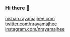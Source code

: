 ### Hi there 👋
[nishan.rayamajhee.com](https://nishan.rayamajhee.com)  
[twitter.com/nrayamajhee](https://twitter.com/nrayamajhee)  
[instagram.com/nrayamajhee](https://instagram.com/nrayamajhee)  
